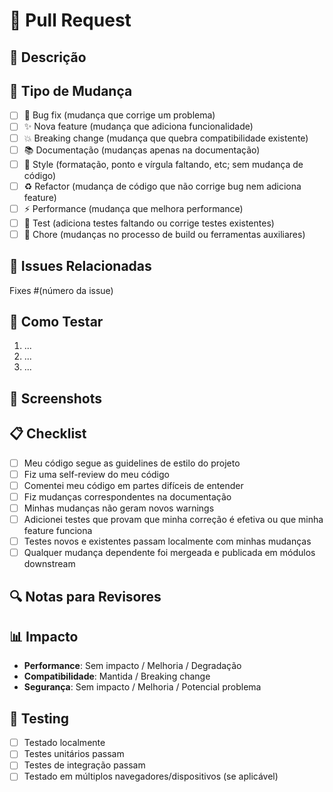 # 🔄 Pull Request

## 📝 Descrição
<!-- Breve descrição das mudanças feitas -->

## 🎯 Tipo de Mudança
<!-- Marque as opções relevantes -->
- [ ] 🐛 Bug fix (mudança que corrige um problema)
- [ ] ✨ Nova feature (mudança que adiciona funcionalidade)
- [ ] 💥 Breaking change (mudança que quebra compatibilidade existente)
- [ ] 📚 Documentação (mudanças apenas na documentação)
- [ ] 🎨 Style (formatação, ponto e vírgula faltando, etc; sem mudança de código)
- [ ] ♻️ Refactor (mudança de código que não corrige bug nem adiciona feature)
- [ ] ⚡ Performance (mudança que melhora performance)
- [ ] 🧪 Test (adiciona testes faltando ou corrige testes existentes)
- [ ] 🔧 Chore (mudanças no processo de build ou ferramentas auxiliares)

## 🔗 Issues Relacionadas
<!-- Relacione issues que este PR resolve -->
Fixes #(número da issue)

## 🧪 Como Testar
<!-- Descreva como revisar/testar este PR -->
1. ...
2. ...
3. ...

## 📸 Screenshots
<!-- Se aplicável, adicione screenshots das mudanças -->

## 📋 Checklist
<!-- Marque todas as opções relevantes -->
- [ ] Meu código segue as guidelines de estilo do projeto
- [ ] Fiz uma self-review do meu código
- [ ] Comentei meu código em partes difíceis de entender
- [ ] Fiz mudanças correspondentes na documentação
- [ ] Minhas mudanças não geram novos warnings
- [ ] Adicionei testes que provam que minha correção é efetiva ou que minha feature funciona
- [ ] Testes novos e existentes passam localmente com minhas mudanças
- [ ] Qualquer mudança dependente foi mergeada e publicada em módulos downstream

## 🔍 Notas para Revisores
<!-- Adicione notas específicas para quem vai revisar -->

## 📊 Impacto
<!-- Descreva o impacto das mudanças -->
- **Performance**: Sem impacto / Melhoria / Degradação
- **Compatibilidade**: Mantida / Breaking change
- **Segurança**: Sem impacto / Melhoria / Potencial problema

## 🎯 Testing
<!-- Detalhes sobre testes realizados -->
- [ ] Testado localmente
- [ ] Testes unitários passam
- [ ] Testes de integração passam
- [ ] Testado em múltiplos navegadores/dispositivos (se aplicável)
